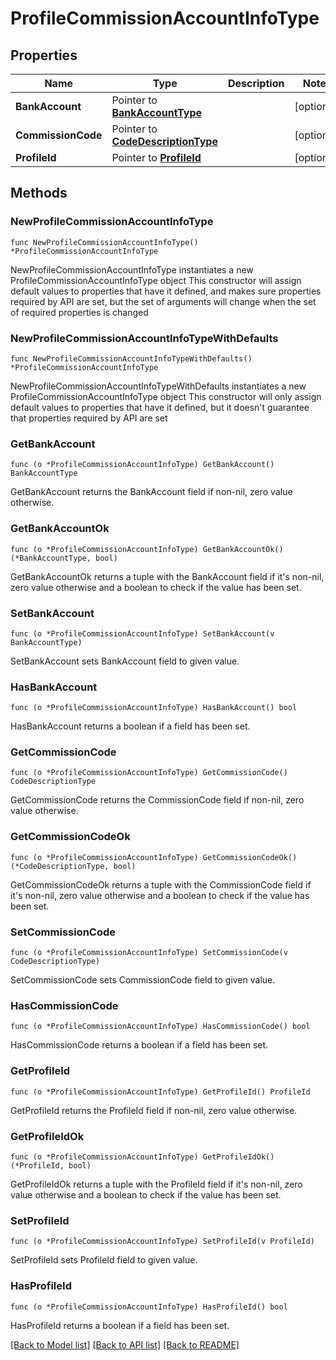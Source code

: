 # ProfileCommissionAccountInfoType

## Properties

Name | Type | Description | Notes
------------ | ------------- | ------------- | -------------
**BankAccount** | Pointer to [**BankAccountType**](BankAccountType.md) |  | [optional] 
**CommissionCode** | Pointer to [**CodeDescriptionType**](CodeDescriptionType.md) |  | [optional] 
**ProfileId** | Pointer to [**ProfileId**](ProfileId.md) |  | [optional] 

## Methods

### NewProfileCommissionAccountInfoType

`func NewProfileCommissionAccountInfoType() *ProfileCommissionAccountInfoType`

NewProfileCommissionAccountInfoType instantiates a new ProfileCommissionAccountInfoType object
This constructor will assign default values to properties that have it defined,
and makes sure properties required by API are set, but the set of arguments
will change when the set of required properties is changed

### NewProfileCommissionAccountInfoTypeWithDefaults

`func NewProfileCommissionAccountInfoTypeWithDefaults() *ProfileCommissionAccountInfoType`

NewProfileCommissionAccountInfoTypeWithDefaults instantiates a new ProfileCommissionAccountInfoType object
This constructor will only assign default values to properties that have it defined,
but it doesn't guarantee that properties required by API are set

### GetBankAccount

`func (o *ProfileCommissionAccountInfoType) GetBankAccount() BankAccountType`

GetBankAccount returns the BankAccount field if non-nil, zero value otherwise.

### GetBankAccountOk

`func (o *ProfileCommissionAccountInfoType) GetBankAccountOk() (*BankAccountType, bool)`

GetBankAccountOk returns a tuple with the BankAccount field if it's non-nil, zero value otherwise
and a boolean to check if the value has been set.

### SetBankAccount

`func (o *ProfileCommissionAccountInfoType) SetBankAccount(v BankAccountType)`

SetBankAccount sets BankAccount field to given value.

### HasBankAccount

`func (o *ProfileCommissionAccountInfoType) HasBankAccount() bool`

HasBankAccount returns a boolean if a field has been set.

### GetCommissionCode

`func (o *ProfileCommissionAccountInfoType) GetCommissionCode() CodeDescriptionType`

GetCommissionCode returns the CommissionCode field if non-nil, zero value otherwise.

### GetCommissionCodeOk

`func (o *ProfileCommissionAccountInfoType) GetCommissionCodeOk() (*CodeDescriptionType, bool)`

GetCommissionCodeOk returns a tuple with the CommissionCode field if it's non-nil, zero value otherwise
and a boolean to check if the value has been set.

### SetCommissionCode

`func (o *ProfileCommissionAccountInfoType) SetCommissionCode(v CodeDescriptionType)`

SetCommissionCode sets CommissionCode field to given value.

### HasCommissionCode

`func (o *ProfileCommissionAccountInfoType) HasCommissionCode() bool`

HasCommissionCode returns a boolean if a field has been set.

### GetProfileId

`func (o *ProfileCommissionAccountInfoType) GetProfileId() ProfileId`

GetProfileId returns the ProfileId field if non-nil, zero value otherwise.

### GetProfileIdOk

`func (o *ProfileCommissionAccountInfoType) GetProfileIdOk() (*ProfileId, bool)`

GetProfileIdOk returns a tuple with the ProfileId field if it's non-nil, zero value otherwise
and a boolean to check if the value has been set.

### SetProfileId

`func (o *ProfileCommissionAccountInfoType) SetProfileId(v ProfileId)`

SetProfileId sets ProfileId field to given value.

### HasProfileId

`func (o *ProfileCommissionAccountInfoType) HasProfileId() bool`

HasProfileId returns a boolean if a field has been set.


[[Back to Model list]](../README.md#documentation-for-models) [[Back to API list]](../README.md#documentation-for-api-endpoints) [[Back to README]](../README.md)


